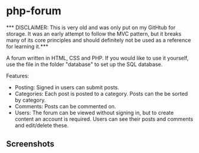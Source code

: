 # php-forum

*** DISCLAIMER: This is very old and was only put on my GitHtub for storage. It was an early attempt to follow the MVC pattern, but it breaks many of its core principles and should definitely not be used as a reference for learning it.***

A forum written in HTML, CSS and PHP.
If you would like to use it yourself, use the file in the folder "database" to set up the SQL database.

Features:
* Posting: Signed in users can submit posts.
* Categories: Each post is posted to a category. Posts can the be sorted by category.
* Comments: Posts can be commented on.
* Users: The forum can be viewed without signing in, but to create content an account is required. Users can see their posts and comments and edit/delete these.

## Screenshots
